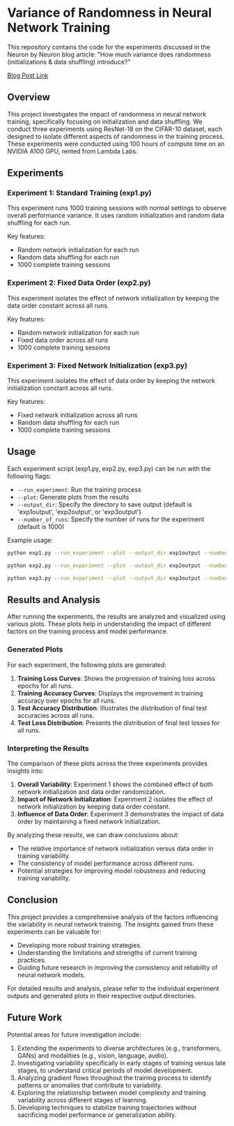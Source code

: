# Variance of Randomness in Neural Network Training

This repository contains the code for the experiments discussed in the Neuron by Neuron blog article: "How much variance does randomness (initializations & data shuffling) introduce?"

[Blog Post Link](https://neuron-by-neuron.ghost.io/variance_of_randomness/)

## Overview

This project investigates the impact of randomness in neural network training, specifically focusing on initialization and data shuffling. We conduct three experiments using ResNet-18 on the CIFAR-10 dataset, each designed to isolate different aspects of randomness in the training process. These experiments were conducted using 100 hours of compute time on an NVIDIA A100 GPU, rented from Lambda Labs.

## Experiments

### Experiment 1: Standard Training (exp1.py)

This experiment runs 1000 training sessions with normal settings to observe overall performance variance. It uses random initialization and random data shuffling for each run.

Key features:
- Random network initialization for each run
- Random data shuffling for each run
- 1000 complete training sessions

### Experiment 2: Fixed Data Order (exp2.py)

This experiment isolates the effect of network initialization by keeping the data order constant across all runs.

Key features:
- Random network initialization for each run
- Fixed data order across all runs
- 1000 complete training sessions

### Experiment 3: Fixed Network Initialization (exp3.py)

This experiment isolates the effect of data order by keeping the network initialization constant across all runs.

Key features:
- Fixed network initialization across all runs
- Random data shuffling for each run
- 1000 complete training sessions

## Usage

Each experiment script (exp1.py, exp2.py, exp3.py) can be run with the following flags:

- `--run_experiment`: Run the training process
- `--plot`: Generate plots from the results
- `--output_dir`: Specify the directory to save output (default is 'exp1output', 'exp2output', or 'exp3output')
- `--number_of_runs`: Specify the number of runs for the experiment (default is 1000)

Example usage:

```bash
python exp1.py --run_experiment --plot --output_dir exp1output --number_of_runs 1000
```

```bash
python exp2.py --run_experiment --plot --output_dir exp2output --number_of_runs 1000
```

```bash
python exp3.py --run_experiment --plot --output_dir exp3output --number_of_runs 1000
```

## Results and Analysis

After running the experiments, the results are analyzed and visualized using various plots. These plots help in understanding the impact of different factors on the training process and model performance.

### Generated Plots

For each experiment, the following plots are generated:

1. **Training Loss Curves**: Shows the progression of training loss across epochs for all runs.
2. **Training Accuracy Curves**: Displays the improvement in training accuracy over epochs for all runs.
3. **Test Accuracy Distribution**: Illustrates the distribution of final test accuracies across all runs.
4. **Test Loss Distribution**: Presents the distribution of final test losses for all runs.

### Interpreting the Results

The comparison of these plots across the three experiments provides insights into:

1. **Overall Variability**: Experiment 1 shows the combined effect of both network initialization and data order randomization.
2. **Impact of Network Initialization**: Experiment 2 isolates the effect of network initialization by keeping data order constant.
3. **Influence of Data Order**: Experiment 3 demonstrates the impact of data order by maintaining a fixed network initialization.

By analyzing these results, we can draw conclusions about:

- The relative importance of network initialization versus data order in training variability.
- The consistency of model performance across different runs.
- Potential strategies for improving model robustness and reducing training variability.

## Conclusion

This project provides a comprehensive analysis of the factors influencing the variability in neural network training. The insights gained from these experiments can be valuable for:

- Developing more robust training strategies.
- Understanding the limitations and strengths of current training practices.
- Guiding future research in improving the consistency and reliability of neural network models.

For detailed results and analysis, please refer to the individual experiment outputs and generated plots in their respective output directories.

## Future Work

Potential areas for future investigation include:

1. Extending the experiments to diverse architectures (e.g., transformers, GANs) and modalities (e.g., vision, language, audio).
2. Investigating variability specifically in early stages of training versus late stages, to understand critical periods of model development.
3. Analyzing gradient flows throughout the training process to identify patterns or anomalies that contribute to variability.
4. Exploring the relationship between model complexity and training variability across different stages of learning.
5. Developing techniques to stabilize training trajectories without sacrificing model performance or generalization ability.

































#